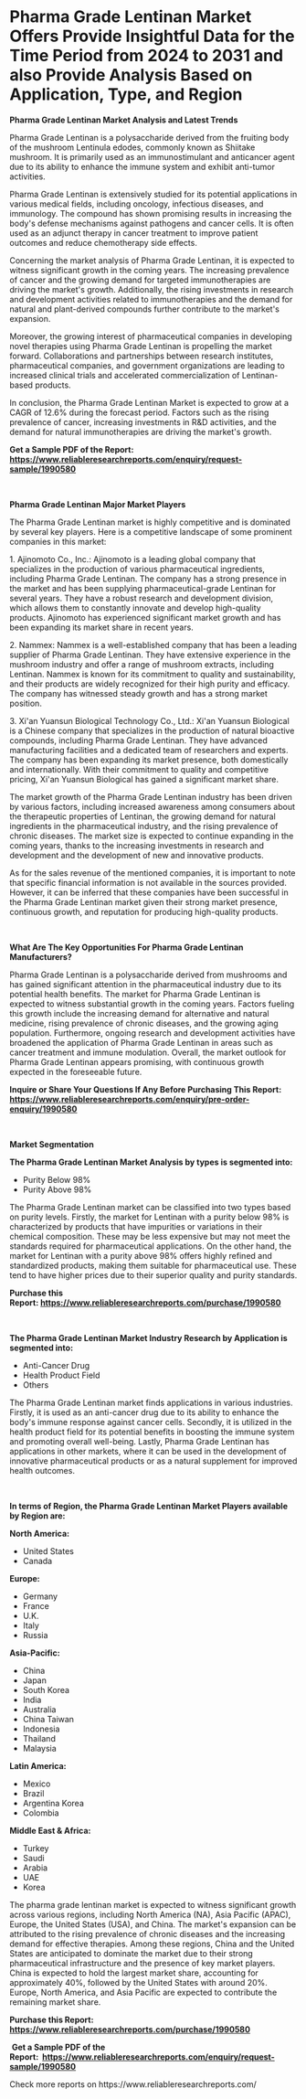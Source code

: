 <p><h1>Pharma Grade Lentinan Market Offers Provide Insightful Data for the Time Period from 2024 to 2031 and also Provide Analysis Based on Application, Type, and Region</h1></p><p><strong>Pharma Grade Lentinan Market Analysis and Latest Trends</strong></p>
<p><p>Pharma Grade Lentinan is a polysaccharide derived from the fruiting body of the mushroom Lentinula edodes, commonly known as Shiitake mushroom. It is primarily used as an immunostimulant and anticancer agent due to its ability to enhance the immune system and exhibit anti-tumor activities.</p><p>Pharma Grade Lentinan is extensively studied for its potential applications in various medical fields, including oncology, infectious diseases, and immunology. The compound has shown promising results in increasing the body's defense mechanisms against pathogens and cancer cells. It is often used as an adjunct therapy in cancer treatment to improve patient outcomes and reduce chemotherapy side effects.</p><p>Concerning the market analysis of Pharma Grade Lentinan, it is expected to witness significant growth in the coming years. The increasing prevalence of cancer and the growing demand for targeted immunotherapies are driving the market's growth. Additionally, the rising investments in research and development activities related to immunotherapies and the demand for natural and plant-derived compounds further contribute to the market's expansion.</p><p>Moreover, the growing interest of pharmaceutical companies in developing novel therapies using Pharma Grade Lentinan is propelling the market forward. Collaborations and partnerships between research institutes, pharmaceutical companies, and government organizations are leading to increased clinical trials and accelerated commercialization of Lentinan-based products.</p><p>In conclusion, the Pharma Grade Lentinan Market is expected to grow at a CAGR of 12.6% during the forecast period. Factors such as the rising prevalence of cancer, increasing investments in R&D activities, and the demand for natural immunotherapies are driving the market's growth.</p></p>
<p><strong>Get a Sample PDF of the Report:&nbsp; <a href="https://www.reliableresearchreports.com/enquiry/request-sample/1990580">https://www.reliableresearchreports.com/enquiry/request-sample/1990580</a></strong></p>
<p>&nbsp;</p>
<p><strong>Pharma Grade Lentinan Major Market Players</strong></p>
<p><p>The Pharma Grade Lentinan market is highly competitive and is dominated by several key players. Here is a competitive landscape of some prominent companies in this market:</p><p>1. Ajinomoto Co., Inc.: Ajinomoto is a leading global company that specializes in the production of various pharmaceutical ingredients, including Pharma Grade Lentinan. The company has a strong presence in the market and has been supplying pharmaceutical-grade Lentinan for several years. They have a robust research and development division, which allows them to constantly innovate and develop high-quality products. Ajinomoto has experienced significant market growth and has been expanding its market share in recent years.</p><p>2. Nammex: Nammex is a well-established company that has been a leading supplier of Pharma Grade Lentinan. They have extensive experience in the mushroom industry and offer a range of mushroom extracts, including Lentinan. Nammex is known for its commitment to quality and sustainability, and their products are widely recognized for their high purity and efficacy. The company has witnessed steady growth and has a strong market position.</p><p>3. Xi'an Yuansun Biological Technology Co., Ltd.: Xi'an Yuansun Biological is a Chinese company that specializes in the production of natural bioactive compounds, including Pharma Grade Lentinan. They have advanced manufacturing facilities and a dedicated team of researchers and experts. The company has been expanding its market presence, both domestically and internationally. With their commitment to quality and competitive pricing, Xi'an Yuansun Biological has gained a significant market share.</p><p>The market growth of the Pharma Grade Lentinan industry has been driven by various factors, including increased awareness among consumers about the therapeutic properties of Lentinan, the growing demand for natural ingredients in the pharmaceutical industry, and the rising prevalence of chronic diseases. The market size is expected to continue expanding in the coming years, thanks to the increasing investments in research and development and the development of new and innovative products.</p><p>As for the sales revenue of the mentioned companies, it is important to note that specific financial information is not available in the sources provided. However, it can be inferred that these companies have been successful in the Pharma Grade Lentinan market given their strong market presence, continuous growth, and reputation for producing high-quality products.</p></p>
<p>&nbsp;</p>
<p><strong>What Are The Key Opportunities For Pharma Grade Lentinan Manufacturers?</strong></p>
<p><p>Pharma Grade Lentinan is a polysaccharide derived from mushrooms and has gained significant attention in the pharmaceutical industry due to its potential health benefits. The market for Pharma Grade Lentinan is expected to witness substantial growth in the coming years. Factors fueling this growth include the increasing demand for alternative and natural medicine, rising prevalence of chronic diseases, and the growing aging population. Furthermore, ongoing research and development activities have broadened the application of Pharma Grade Lentinan in areas such as cancer treatment and immune modulation. Overall, the market outlook for Pharma Grade Lentinan appears promising, with continuous growth expected in the foreseeable future.</p></p>
<p><strong>Inquire or Share Your Questions If Any Before Purchasing This Report: <a href="https://www.reliableresearchreports.com/enquiry/pre-order-enquiry/1990580">https://www.reliableresearchreports.com/enquiry/pre-order-enquiry/1990580</a></strong></p>
<p>&nbsp;</p>
<p><strong>Market Segmentation</strong></p>
<p><strong>The Pharma Grade Lentinan Market Analysis by types is segmented into:</strong></p>
<p><ul><li>Purity Below 98%</li><li>Purity Above 98%</li></ul></p>
<p><p>The Pharma Grade Lentinan market can be classified into two types based on purity levels. Firstly, the market for Lentinan with a purity below 98% is characterized by products that have impurities or variations in their chemical composition. These may be less expensive but may not meet the standards required for pharmaceutical applications. On the other hand, the market for Lentinan with a purity above 98% offers highly refined and standardized products, making them suitable for pharmaceutical use. These tend to have higher prices due to their superior quality and purity standards.</p></p>
<p><strong>Purchase this Report:&nbsp;<a href="https://www.reliableresearchreports.com/purchase/1990580">https://www.reliableresearchreports.com/purchase/1990580</a></strong></p>
<p>&nbsp;</p>
<p><strong>The Pharma Grade Lentinan Market Industry Research by Application is segmented into:</strong></p>
<p><ul><li>Anti-Cancer Drug</li><li>Health Product Field</li><li>Others</li></ul></p>
<p><p>The Pharma Grade Lentinan market finds applications in various industries. Firstly, it is used as an anti-cancer drug due to its ability to enhance the body's immune response against cancer cells. Secondly, it is utilized in the health product field for its potential benefits in boosting the immune system and promoting overall well-being. Lastly, Pharma Grade Lentinan has applications in other markets, where it can be used in the development of innovative pharmaceutical products or as a natural supplement for improved health outcomes.</p></p>
<p>&nbsp;</p>
<p><strong>In terms of Region, the Pharma Grade Lentinan Market Players available by Region are:</strong></p>
<p>
    <p> <strong> North America: </strong>
        <ul>
            <li>United States</li>
            <li>Canada</li>
        </ul>
        </p> 
    <p> <strong> Europe: </strong>
        <ul>
            <li>Germany</li>
            <li>France</li>
            <li>U.K.</li>
            <li>Italy</li>
            <li>Russia</li>
        </ul>
        </p> 
    <p> <strong> Asia-Pacific: </strong>
        <ul>
            <li>China</li>
            <li>Japan</li>
            <li>South Korea</li>
            <li>India</li>
            <li>Australia</li>
            <li>China Taiwan</li>
            <li>Indonesia</li>
            <li>Thailand</li>
            <li>Malaysia</li>
        </ul>
        </p> 
    <p> <strong> Latin America: </strong>
        <ul>
            <li>Mexico</li>
            <li>Brazil</li>
            <li>Argentina Korea</li>
            <li>Colombia</li>
        </ul>
        </p> 
    <p> <strong> Middle East & Africa: </strong>
        <ul>
            <li>Turkey</li>
            <li>Saudi</li>
            <li>Arabia</li>
            <li>UAE</li>
            <li>Korea</li>
        </ul>
    </p>
    </p>
<p><p>The pharma grade lentinan market is expected to witness significant growth across various regions, including North America (NA), Asia Pacific (APAC), Europe, the United States (USA), and China. The market's expansion can be attributed to the rising prevalence of chronic diseases and the increasing demand for effective therapies. Among these regions, China and the United States are anticipated to dominate the market due to their strong pharmaceutical infrastructure and the presence of key market players. China is expected to hold the largest market share, accounting for approximately 40%, followed by the United States with around 20%. Europe, North America, and Asia Pacific are expected to contribute the remaining market share.</p></p>
<p><strong>Purchase this Report: <a href="https://www.reliableresearchreports.com/purchase/1990580">https://www.reliableresearchreports.com/purchase/1990580</a></strong></p>
<p>&nbsp;<strong>Get a Sample PDF of the Report:&nbsp;&nbsp;<a href="https://www.reliableresearchreports.com/enquiry/request-sample/1990580">https://www.reliableresearchreports.com/enquiry/request-sample/1990580</a></strong></p>
<p><strong></strong></p>
<p>Check more reports on https://www.reliableresearchreports.com/</p>